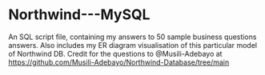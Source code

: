 # Northwind---MySQL
An SQL script file, containing my answers to 50 sample business questions answers. Also includes my ER diagram visualisation of this particular model of Northwind DB. Credit for the questions to @Musili-Adebayo at https://github.com/Musili-Adebayo/Northwind-Database/tree/main
